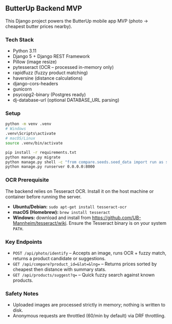 ## ButterUp Backend MVP

This Django project powers the ButterUp mobile app MVP (photo → cheapest butter prices nearby).

### Tech Stack

- Python 3.11
- Django 5 + Django REST Framework
- Pillow (image resize)
- pytesseract (OCR – processed in-memory only)
- rapidfuzz (fuzzy product matching)
- haversine (distance calculations)
- django-cors-headers
- gunicorn
- psycopg2-binary (Postgres ready)
- dj-database-url (optional DATABASE_URL parsing)

### Setup

```bash
python -m venv .venv
# Windows
.venv\Scripts\activate
# macOS/Linux
source .venv/bin/activate

pip install -r requirements.txt
python manage.py migrate
python manage.py shell -c "from compare.seeds.seed_data import run as s; s()"
python manage.py runserver 0.0.0.0:8000
```

### OCR Prerequisite

The backend relies on Tesseract OCR. Install it on the host machine or container before running the server.

- **Ubuntu/Debian:** `sudo apt-get install tesseract-ocr`
- **macOS (Homebrew):** `brew install tesseract`
- **Windows:** download and install from <https://github.com/UB-Mannheim/tesseract/wiki>. Ensure the Tesseract binary is on your system `PATH`.

### Key Endpoints

- `POST /api/photo/identify` – Accepts an image, runs OCR + fuzzy match, returns a product candidate or suggestions.
- `GET /api/compare?product_id=&lat=&lng=` – Returns prices sorted by cheapest then distance with summary stats.
- `GET /api/products/suggest?q=` – Quick fuzzy search against known products.

### Safety Notes

- Uploaded images are processed strictly in memory; nothing is written to disk.
- Anonymous requests are throttled (60/min by default) via DRF throttling.
